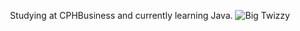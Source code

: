 <p align="center">
Studying at CPHBusiness and currently learning Java.

 
<picture>
 <source media="(prefers-color-scheme: dark)" srcset= "https://www.gifcen.com/wp-content/uploads/2022/06/yeat-gif-6.gif">
 <source media="(prefers-color-scheme: light)" srcset="https://www.gifcen.com/wp-content/uploads/2022/06/yeat-gif-6.gif">
 <img alt="Big Twizzy" src="https://www.gifcen.com/wp-content/uploads/2022/06/yeat-gif-6.gif">
</picture>
</p>
